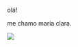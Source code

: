 olá!


me chamo maria clara.

![](https://tenor.com/pt-BR/view/dog-smile-shyboos-smile-gif-24233810)

